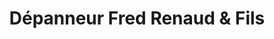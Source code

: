---
title: "Dépanneur Fred Renaud & Fils"
url: /gatineau/depanneur-fred-renaud-and-fils/
shop: convenience
---
